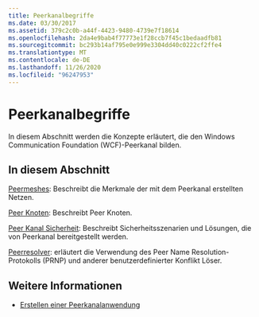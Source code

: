 ```yaml
---
title: Peerkanalbegriffe
ms.date: 03/30/2017
ms.assetid: 379c2c0b-a44f-4423-9480-4739e7f18614
ms.openlocfilehash: 2da4e9bab4f77773e1f28ccb7f45c1bedaadfb81
ms.sourcegitcommit: bc293b14af795e0e999e3304dd40c0222cf2ffe4
ms.translationtype: MT
ms.contentlocale: de-DE
ms.lasthandoff: 11/26/2020
ms.locfileid: "96247953"
---
```

# <a name="peer-channel-concepts"></a>Peerkanalbegriffe

In diesem Abschnitt werden die Konzepte erläutert, die den Windows Communication Foundation (WCF)-Peerkanal bilden.  
  
## <a name="in-this-section"></a>In diesem Abschnitt  

 [Peermeshes](peer-meshes.md): Beschreibt die Merkmale der mit dem Peerkanal erstellten Netzen.  
  
 [Peer Knoten](peer-nodes.md): Beschreibt Peer Knoten.  
  
 [Peer Kanal Sicherheit](peer-channel-security.md): Beschreibt Sicherheitsszenarien und Lösungen, die von Peerkanal bereitgestellt werden.  
  
 [Peerresolver](peer-resolvers.md): erläutert die Verwendung des Peer Name Resolution-Protokolls (PRNP) und anderer benutzerdefinierter Konflikt Löser.  
  
## <a name="see-also"></a>Weitere Informationen

- [Erstellen einer Peerkanalanwendung](building-a-peer-channel-application.md)
